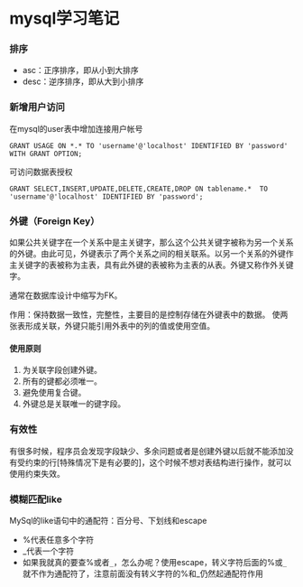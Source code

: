 mysql学习笔记
===========

### 排序

* asc：正序排序，即从小到大排序
* desc：逆序排序，即从大到小排序

### 新增用户访问

在mysql的user表中增加连接用户帐号

    GRANT USAGE ON *.* TO 'username'@'localhost' IDENTIFIED BY 'password' WITH GRANT OPTION;

可访问数据表授权

    GRANT SELECT,INSERT,UPDATE,DELETE,CREATE,DROP ON tablename.*  TO 'username'@'localhost' IDENTIFIED BY 'password';

### 外键（Foreign Key）

如果公共关键字在一个关系中是主关键字，那么这个公共关键字被称为另一个关系的外键。由此可见，外键表示了两个关系之间的相关联系。以另一个关系的外键作主关键字的表被称为主表，具有此外键的表被称为主表的从表。外键又称作外关键字。

通常在数据库设计中缩写为FK。

作用：保持数据一致性，完整性，主要目的是控制存储在外键表中的数据。 使两张表形成关联，外键只能引用外表中的列的值或使用空值。

#### 使用原则

1. 为关联字段创建外键。
2. 所有的键都必须唯一。
3. 避免使用复合键。
4. 外键总是关联唯一的键字段。

### 有效性

有很多时候，程序员会发现字段缺少、多余问题或者是创建外键以后就不能添加没有受约束的行[特殊情况下是有必要的]，这个时候不想对表结构进行操作，就可以使用约束失效。

### 模糊匹配like

MySql的like语句中的通配符：百分号、下划线和escape

* %代表任意多个字符
* _代表一个字符
* 如果我就真的要查%或者`_`，怎么办呢？使用escape，转义字符后面的%或`_`就不作为通配符了，注意前面没有转义字符的%和_仍然起通配符作用

